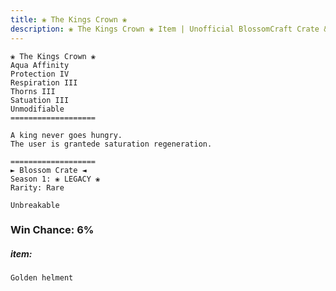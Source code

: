 ```yaml
---
title: ❀ The Kings Crown ❀
description: ❀ The Kings Crown ❀ Item | Unofficial BlossomCraft Crate & Item Documentation
---
```

```
❀ The Kings Crown ❀
Aqua Affinity
Protection IV
Respiration III
Thorns III
Satuation III
Unmodifiable
===================

A king never goes hungry.
The user is grantede saturation regeneration.

===================
► Blossom Crate ◄
Season 1: ❀ LEGACY ❀
Rarity: Rare

Unbreakable
```
### Win Chance: 6%

##### item:
`Golden helment`